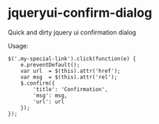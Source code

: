 # jqueryui-confirm-dialog
Quick and dirty jquery ui confirmation dialog

Usage: 

    $('.my-special-link').click(function(e) {
        e.preventDefault();
        var url  = $(this).attr('href');
        var msg  = $(this).attr('rel');
        $.confirm({
            'title': 'Confirmation',
            'msg': msg,
            'url': url
        });
    });
